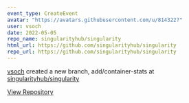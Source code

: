 ```yaml
---
event_type: CreateEvent
avatar: "https://avatars.githubusercontent.com/u/814322?"
user: vsoch
date: 2022-05-05
repo_name: singularityhub/singularity
html_url: https://github.com/singularityhub/singularity
repo_url: https://github.com/singularityhub/singularity
---
```


<a href='https://github.com/vsoch' target='_blank'>vsoch</a> created a new branch, add/container-stats at <a href='https://github.com/singularityhub/singularity' target='_blank'>singularityhub/singularity</a>

<a href='https://github.com/singularityhub/singularity' target='_blank'>View Repository</a>